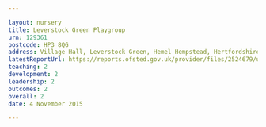 ```yaml
---

layout: nursery
title: Leverstock Green Playgroup
urn: 129361
postcode: HP3 8QG
address: Village Hall, Leverstock Green, Hemel Hempstead, Hertfordshire, HP3 8QG
latestReportUrl: https://reports.ofsted.gov.uk/provider/files/2524679/urn/129361.pdf
teaching: 2
development: 2
leadership: 2
outcomes: 2
overall: 2
date: 4 November 2015

---
```


